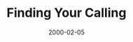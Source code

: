 ---
layout: message
category: message
series: "Loving Mondays"
title: "Finding Your Calling "
date: 2000-02-05
audio-description: "What does God have to say about work, and how is it supposed to be? "
audio: ""
audio-title: "Finding Your Calling "
audio-duration: ":"
---